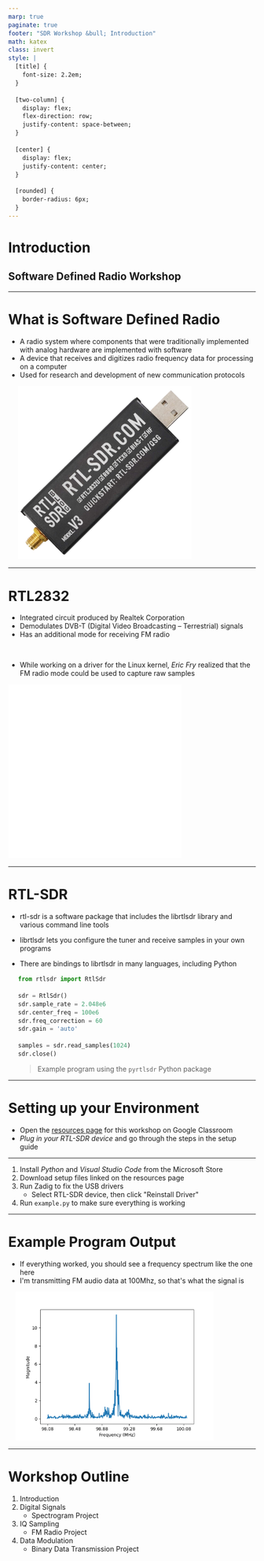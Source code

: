 ```yaml
---
marp: true
paginate: true
footer: "SDR Workshop &bull; Introduction"
math: katex
class: invert
style: |
  [title] {
    font-size: 2.2em;
  }

  [two-column] {
    display: flex;
    flex-direction: row;
    justify-content: space-between;
  }

  [center] {
    display: flex;
    justify-content: center;
  }

  [rounded] {
    border-radius: 6px;
  }
---
```


<h1 title>Introduction</h1>

## Software Defined Radio Workshop

<!--
We use radio technology like FM radio, Bluetooth, Wi-Fi, and Cellular daily, but how do they actually work?
In this workshop you will learn some of how these systems work and implement your own simplified versions.
-->

---

# What is Software Defined Radio

<div two-column>
<div>

- A radio system where components that were traditionally implemented with analog hardware are implemented with software
- A device that receives and digitizes radio frequency data for processing on a computer
- Used for research and development of new communication protocols

</div>
<div style="width: 70%;margin-left: 20px;">

![RTL SDR](assets/introduction/rtl-sdr.png)

</div>
</div>

<!--
The BFSK project is very similar to the way bluetooth 1.0 works, although like 700x slower...
-->

---

# RTL2832

<div two-column>
<div>

- Integrated circuit produced by Realtek Corporation
- Demodulates DVB-T (Digital Video Broadcasting – Terrestrial) signals
- Has an additional mode for receiving FM radio

<br />

- While working on a driver for the Linux kernel, *Eric Fry* realized that the FM radio mode could be used to capture raw samples

</div>
<div style="width: 70%">

![RTL2832 Pinout](assets/introduction/pinout.png)

</div>
</div>

---

# RTL-SDR

<div two-column>
<div>

- rtl-sdr is a software package that includes the librtlsdr library and various command line tools

- librtlsdr lets you configure the tuner and receive samples in your own programs

- There are bindings to librtlsdr in many languages, including Python

</div>
<div style="width: 100%;margin-left: 20px;">

```python
from rtlsdr import RtlSdr

sdr = RtlSdr()
sdr.sample_rate = 2.048e6
sdr.center_freq = 100e6
sdr.freq_correction = 60
sdr.gain = 'auto'

samples = sdr.read_samples(1024)
sdr.close()
```

> Example program using the `pyrtlsdr` Python package

</div>
</div>

---

# Setting up your Environment

- Open the [resources page](https://connorcode.com/files/Documents/sdr-workshop) for this workshop on Google Classroom
- *Plug in your RTL-SDR device* and go through the steps in the setup guide

<hr/>

1. Install *Python* and *Visual Studio Code* from the Microsoft Store
2. Download setup files linked on the resources page
3. Run Zadig to fix the USB drivers
   - Select RTL-SDR device, then click "Reinstall Driver"
4. Run `example.py` to make sure everything is working

<!--
Zadig will need the administrator password, so wait for someone to put that in.
-->

---

<div two-column>
<div>

# Example Program Output

- If everything worked, you should see a frequency spectrum like the one here
- I'm transmitting FM audio data at 100Mhz, so that's what the signal is

</div>
<div style="width: 80%;margin-left: 15px;">

<img alt="Expected spectrum" src="assets/introduction/radio-spectrum.png" rounded></img>

</div>
</div>

---

# Workshop Outline

1. Introduction
1. Digital Signals
   - Spectrogram Project
1. IQ Sampling
   - FM Radio Project
1. Data Modulation
   - Binary Data Transmission Project
